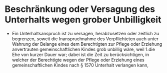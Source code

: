 # Beschränkung oder Versagung des Unterhalts wegen grober Unbilligkeit

- Ein Unterhaltsanspruch ist zu versagen, herabzusetzen oder zeitlich zu begrenzen, soweit die Inanspruchnahme des Verpflichteten auch unter Wahrung der Belange eines dem Berechtigten zur Pflege oder Erziehung anvertrauten gemeinschaftlichen Kindes grob unbillig wäre, weil 1.die Ehe von kurzer Dauer war; dabei ist die Zeit zu berücksichtigen, in welcher der Berechtigte wegen der Pflege oder Erziehung eines gemeinschaftlichen Kindes nach § 1570 Unterhalt verlangen kann,


